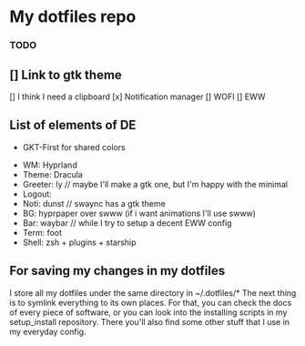 # My dotfiles repo

### TODO
[] Link to gtk theme
---------------
[] I think I need a clipboard
[x] Notification manager
[] WOFI
[] EWW

## List of elements of DE
* GKT-First for shared colors
- WM: Hyprland
- Theme: Dracula
- Greeter: ly // maybe I'll make a gtk one, but I'm happy with the minimal
- Logout: 
- Noti: dunst // swaync has a gtk theme
- BG: hyprpaper over swww (if i want animations I'll use swww)
- Bar: waybar // while I try to setup a decent EWW config
- Term: foot
- Shell: zsh + plugins + starship


## For saving my changes in my dotfiles

I store all my dotfiles under the same directory in ~/.dotfiles/\*
The next thing is to symlink everything to its own places.
For that, you can check the docs of every piece of software, or you can look into the installing scripts in my setup_install repository. There you'll also find some other stuff that I use in my everyday config.


